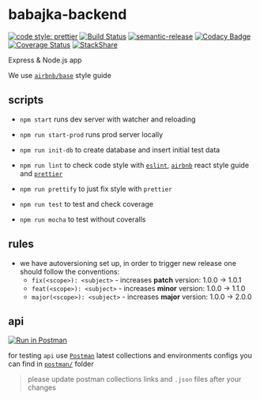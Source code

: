 # babajka-backend

[![code style: prettier](https://img.shields.io/badge/code_style-prettier-ff69b4.svg?style=flat-square)](https://github.com/prettier/prettier)
[![Build Status](https://travis-ci.org/babajka/babajka-backend.svg?branch=master)](https://travis-ci.org/babajka/babajka-backend)
[![semantic-release](https://img.shields.io/badge/%20%20%F0%9F%93%A6%F0%9F%9A%80-semantic--release-e10079.svg)](https://github.com/semantic-release/semantic-release)
[![Codacy Badge](https://api.codacy.com/project/badge/Grade/27a0eb2d7da645b983b464238ca7248e)](https://www.codacy.com/app/babajka/babajka-backend?utm_source=github.com&utm_medium=referral&utm_content=babajka/babajka-backend&utm_campaign=Badge_Grade)
[![Coverage Status](https://coveralls.io/repos/github/babajka/babajka-backend/badge.svg?branch=master)](https://coveralls.io/github/babajka/babajka-backend?branch=master)
[![StackShare](https://img.shields.io/badge/tech-stack-0690fa.svg?style=flat)](https://stackshare.io/wir-by/wir-by-backend)

Express &amp; Node.js app

We use [`airbnb/base`](https://github.com/airbnb/javascript) style guide

## scripts

- `npm start` runs dev server with watcher and reloading

- `npm run start-prod` runs prod server locally

- `npm run init-db` to create database and insert initial test data

- `npm run lint` to check code style with [`eslint`](http://eslint.org/),
  [`airbnb`](https://github.com/airbnb/javascript/tree/master/react) react style guide and
  [`prettier`](https://prettier.io)

- `npm run prettify` to just fix style with `prettier`

- `npm run test` to test and check coverage

- `npm run mocha` to test without coveralls

## rules

- we have autoversioning set up, in order to trigger new release one should follow the conventions:
  - `fix(<scope>): <subject>` - increases **patch** version: 1.0.0 -> 1.0.1
  - `feat(<scope>): <subject>` - increases **minor** version: 1.0.0 -> 1.1.0
  - `major(<scope>): <subject>` - increases **major** version: 1.0.0 -> 2.0.0

## api

[![Run in Postman](https://run.pstmn.io/button.svg)](https://app.getpostman.com/run-collection/04d9ee38c7759d94872c#?env%5Bbabajka%5D=W3siZW5hYmxlZCI6dHJ1ZSwia2V5IjoiRE9NQUlOIiwidmFsdWUiOiJodHRwOi8vbG9jYWxob3N0OjgwODAiLCJ0eXBlIjoidGV4dCJ9LHsiZW5hYmxlZCI6dHJ1ZSwia2V5IjoiQVBJX1VSTCIsInZhbHVlIjoiL2FwaSIsInR5cGUiOiJ0ZXh0In1d)

for testing `api` use [`Postman`](https://www.getpostman.com/) latest collections and environments
configs you can find in [`postman/`](https://github.com/babajka/babajka-backend/tree/master/postman)
folder

> please update postman collections links and `.json` files after your changes
